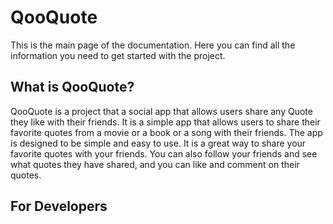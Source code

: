 # QooQuote

This is the main page of the documentation. Here you can find all the information you need to get started with the project.

## What is QooQuote?

QooQuote is a project that a social app that allows users share any Quote they like with their friends. It is a simple app that allows users to share their favorite quotes from a movie or a book or a song with their friends. The app is designed to be simple and easy to use. It is a great way to share your favorite quotes with your friends. You can also follow your friends and see what quotes they have shared, and you can like and comment on their quotes.

## For Developers

